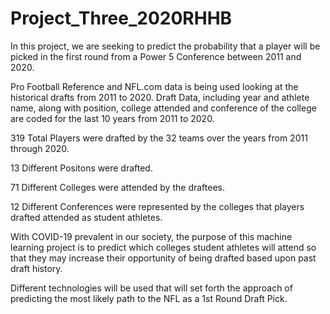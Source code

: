 # Project_Three_2020RHHB

In this project, we are seeking to predict the probability that a player will be picked in the first round from a Power 5 Conference between 2011 and 2020.  

Pro Football Reference and NFL.com data is being used looking at the historical drafts from 2011 to 2020.  Draft Data, including year and athlete name, along with position, college attended and conference of the college are coded for the last 10 years from 2011 to 2020.    

319 Total Players were drafted by the 32 teams over the years from 2011 through 2020.  

13 Different Positons were drafted.

71 Different Colleges were attended by the draftees.

12 Different Conferences were represented by the colleges that players drafted attended as student athletes. 

With COVID-19 prevalent in our society, the purpose of this machine learning project is to predict which colleges student athletes will attend so that they may increase their opportunity of being drafted based upon past draft history.  

Different technologies will be used that will set forth the approach of predicting the most likely path to the NFL as a 1st Round Draft Pick.  
